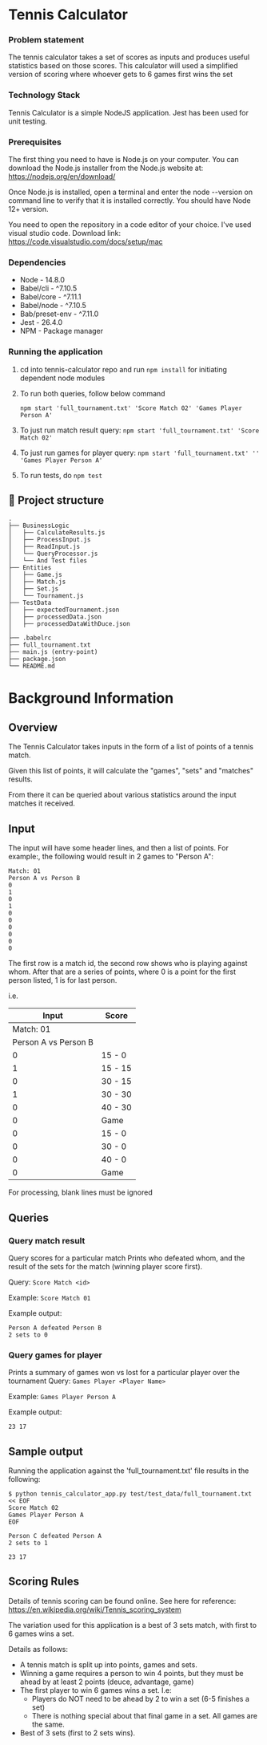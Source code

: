 # Tennis Calculator 

### Problem statement
The tennis calculator takes a set of scores as inputs and produces useful statistics based on those scores.
This calculator will used a simplified version of scoring where whoever gets to 6 games first wins the set

### Technology Stack
Tennis Calculator is a simple NodeJS application. Jest has been used for unit testing. 

### Prerequisites
The first thing you need to have is Node.js on your computer. You can download the Node.js installer from the Node.js website at: https://nodejs.org/en/download/

Once Node.js is installed, open a terminal and enter the node --version on command line to verify that it is installed correctly. You should have Node 12+ version.

You need to open the repository in a code editor of your choice. I've used visual studio code. Download link: https://code.visualstudio.com/docs/setup/mac

### Dependencies
- Node - 14.8.0
- Babel/cli - ^7.10.5
- Babel/core - ^7.11.1
- Babel/node - ^7.10.5
- Bab/preset-env - ^7.11.0
- Jest - 26.4.0
- NPM - Package manager

### Running the application 
1. cd into tennis-calculator repo and run ` npm install ` for initiating dependent node modules

2. To run both queries, follow below command

    ` npm start 'full_tournament.txt' 'Score Match 02' 'Games Player Person A' `

3. To just run match result query: 
    ` npm start 'full_tournament.txt' 'Score Match 02' `

4. To just run games for player query: 
    ` npm start 'full_tournament.txt' '' 'Games Player Person A' `

5. To run tests, do ` npm test `

## 📁 Project structure

```
.
├── BusinessLogic
│   ├── CalculateResults.js
│   ├── ProcessInput.js
│   ├── ReadInput.js
│   └── QueryProcessor.js
│   └── And Test files
├── Entities
│   ├── Game.js
│   ├── Match.js
│   ├── Set.js
│   └── Tournament.js
├── TestData
│   ├── expectedTournament.json
│   ├── processedData.json
│   ├── processedDataWithDuce.json
│   
├── .babelrc
├── full_tournament.txt
├── main.js (entry-point)
├── package.json
└── README.md
```

# Background Information

## Overview

The Tennis Calculator takes inputs in the form of a list of points of a tennis match. 

Given this list of points, it will calculate the "games", "sets" and "matches" results.

From there it can be queried about various statistics around the input matches it received. 

## Input

The input will have some header lines, and then a list of points. 
For example:, the following would result in 2 games to "Person A":

    Match: 01
    Person A vs Person B
    0
    1
    0
    1
    0
    0
    0
    0
    0
    0

    
The first row is a match id, the second row shows who is playing against whom.
After that are a series of points, where 0 is a point for the first person listed, 1 is for last person.

i.e.

| Input                | Score   |
|----------------------|---------|
| Match: 01            |         |
| Person A vs Person B |         |
| 0                    | 15 - 0  |
| 1                    | 15 - 15 |
| 0                    | 30 - 15 |
| 1                    | 30 - 30 |
| 0                    | 40 - 30 |
| 0                    | Game    |
| 0                    | 15 - 0  |
| 0                    | 30 - 0  |
| 0                    | 40 - 0  |
| 0                    | Game    |


For processing, blank lines must be ignored

## Queries

### Query match result
Query scores for a particular match
Prints who defeated whom, and the result of the sets for the match (winning player score first).

Query: `Score Match <id>`

Example: `Score Match 01`

Example output:

    Person A defeated Person B
    2 sets to 0
 
### Query games for player
Prints a summary of games won vs lost for a particular player over the tournament
Query: `Games Player <Player Name>`

Example: `Games Player Person A`

Example output:

    23 17

## Sample output
Running the application against the 'full_tournament.txt' file results in the following:

    $ python tennis_calculator_app.py test/test_data/full_tournament.txt << EOF
    Score Match 02
    Games Player Person A
    EOF
    
    Person C defeated Person A
    2 sets to 1
    
    23 17

## Scoring Rules
Details of tennis scoring can be found online. See here for reference:  
https://en.wikipedia.org/wiki/Tennis_scoring_system

The variation used for this application is a best of 3 sets match, with first to 6 games wins a set. 

Details as follows:
* A tennis match is split up into points, games and sets.
* Winning a game requires a person to win 4 points, but they must be ahead by at least 2 points (deuce, advantage, game)
* The first player to win 6 games wins a set. I.e:
    * Players do NOT need to be ahead by 2 to win a set (6-5 finishes a set) 
    * There is nothing special about that final game in a set. All games are the same.
* Best of 3 sets (first to 2 sets wins).


